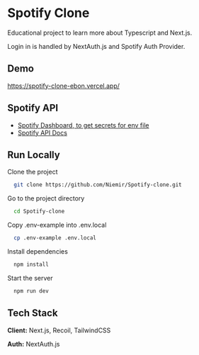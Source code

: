 # Spotify Clone

Educational project to learn more about Typescript and Next.js.

Login in is handled by NextAuth.js and Spotify Auth Provider.

## Demo

https://spotify-clone-ebon.vercel.app/

## Spotify API

- [Spotify Dashboard, to get secrets for env file](https://developer.spotify.com/dashboard/login)
- [Spotify API Docs](https://developer.spotify.com/documentation/web-api/)

## Run Locally

Clone the project

```bash
  git clone https://github.com/Niemir/Spotify-clone.git
```

Go to the project directory

```bash
  cd Spotify-clone
```

Copy .env-example into .env.local

```bash
  cp .env-example .env.local
```

Install dependencies

```bash
  npm install
```

Start the server

```bash
  npm run dev
```

## Tech Stack

**Client:** Next.js, Recoil, TailwindCSS

**Auth:** NextAuth.js
